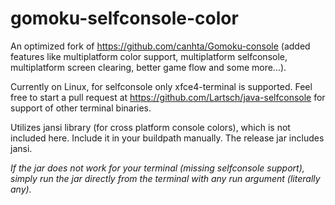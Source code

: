 # gomoku-selfconsole-color
An optimized fork of https://github.com/canhta/Gomoku-console (added features like multiplatform color support, multiplatform selfconsole, multiplatform screen clearing, better game flow and some more...).

Currently on Linux, for selfconsole only xfce4-terminal is supported. Feel free to start a pull request at https://github.com/Lartsch/java-selfconsole for support of other terminal binaries.

Utilizes jansi library (for cross platform console colors), which is not included here. Include it in your buildpath manually.
The release jar includes jansi.

_If the jar does not work for your terminal (missing selfconsole support), simply run the jar directly from the terminal with any run argument (literally any)._

